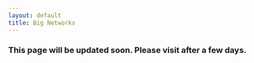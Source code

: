 ```yaml
---
layout: default
title: Big Networks
---
```


### This page will be updated soon. Please visit after a few days.
